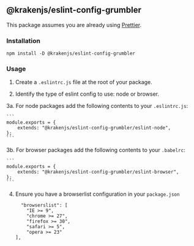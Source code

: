 ## @krakenjs/eslint-config-grumbler

This package assumes you are already using [Prettier](https://prettier.io/).

### Installation

```
npm install -D @krakenjs/eslint-config-grumbler
```

### Usage

1. Create a `.eslintrc.js` file at the root of your package.

2. Identify the type of eslint config to use: node or browser.

3a. For node packages add the following contents to your `.eslintrc.js`:

    ```
    module.exports = {
        extends: "@krakenjs/eslint-config-grumbler/eslint-node",
    };
    ```

3b. For browser packages add the following contents to your `.babelrc`:

    ```
    module.exports = {
        extends: "@krakenjs/eslint-config-grumbler/eslint-browser",
    };
    ```

4. Ensure you have a browserlist configuration in your `package.json`

   ```
     "browserslist": [
       "IE >= 9",
       "chrome >= 27",
       "firefox >= 30",
       "safari >= 5",
       "opera >= 23"
   ],
   ```

```

```
